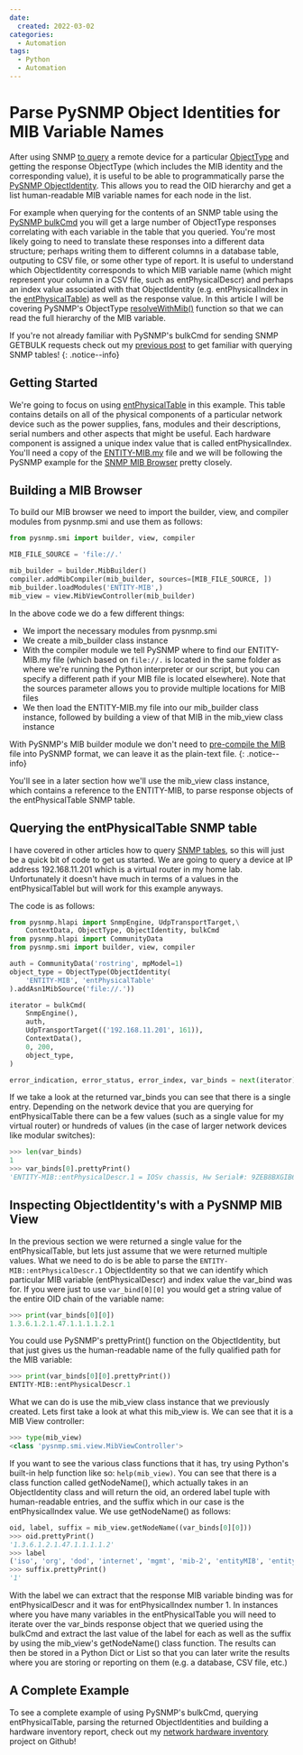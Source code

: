 ```yaml
---
date:
  created: 2022-03-02
categories:
  - Automation
tags:
  - Python
  - Automation
---
```


# Parse PySNMP Object Identities for MIB Variable Names

After using SNMP [to query](2022-01-11-pysnmp-hlapi-overview.md) a remote device for a particular [ObjectType](https://pysnmp.readthedocs.io/en/latest/docs/api-reference.html#pysnmp.smi.rfc1902.ObjectType) and getting the response ObjectType (which includes the MIB identity and the corresponding value), it is useful to be able to programmatically parse the [PySNMP ObjectIdentity](https://pysnmp.readthedocs.io/en/latest/docs/api-reference.html#pysnmp.smi.rfc1902.ObjectIdentity). This allows you to read the OID hierarchy and get a list human-readable MIB variable names for each node in the list.

<!-- more -->

For example when querying for the contents of an SNMP table using the [PySNMP bulkCmd](2022-01-16-bulk-data-gathering-with-pysnmp.md) you will get a large number of ObjectType responses correlating with each variable in the table that you queried. You're most likely going to need to translate these responses into a different data structure; perhaps writing them to different columns in a database table, outputing to CSV file, or some other type of report. It is useful to understand which ObjectIdentity corresponds to which MIB variable name (which might represent your column in a CSV file, such as entPhysicalDescr) and perhaps an index value associated with that ObjectIdentity (e.g. entPhysicalIndex in the [entPhysicalTable](https://oidref.com/1.3.6.1.2.1.47.1.1.1)) as well as the response value. In this article I will be covering PySNMP's ObjectType [resolveWithMib()](https://pysnmp.readthedocs.io/en/latest/docs/api-reference.html#pysnmp.smi.rfc1902.ObjectIdentity.resolveWithMib) function so that we can read the full hierarchy of the MIB variable.

If you're not already familiar with PySNMP's bulkCmd for sending SNMP GETBULK requests check out my [previous post](2022-01-16-bulk-data-gathering-with-pysnmp.md) to get familiar with querying SNMP tables!
{: .notice--info}

## Getting Started

We're going to focus on using [entPhysicalTable](https://oidref.com/1.3.6.1.2.1.47.1.1.1) in this example. This table contains details on all of the physical components of a particular network device such as the power supplies, fans, modules and their descriptions, serial numbers and other aspects that might be useful. Each hardware component is assigned a unique index value that is called entPhysicalIndex. You'll need a copy of the [ENTITY-MIB.my](https://github.com/brianyaklin/net-hw-inventory/blob/main/mib/ENTITY-MIB.my) file and we will be following the PySNMP example for the [SNMP MIB Browser](https://pysnmp.readthedocs.io/en/latest/examples/smi/manager/browsing-mib-tree.html#snmp-mib-browser) pretty closely.

## Building a MIB Browser

To build our MIB browser we need to import the builder, view, and compiler modules from pysnmp.smi and use them as follows:

```python
from pysnmp.smi import builder, view, compiler

MIB_FILE_SOURCE = 'file://.'

mib_builder = builder.MibBuilder()
compiler.addMibCompiler(mib_builder, sources=[MIB_FILE_SOURCE, ])
mib_builder.loadModules('ENTITY-MIB',)
mib_view = view.MibViewController(mib_builder)
```

In the above code we do a few different things:

- We import the necessary modules from pysnmp.smi
- We create a mib_builder class instance
- With the compiler module we tell PySNMP where to find our ENTITY-MIB.my file (which based on `file://.` is located in the same folder as where we're running the Python interpreter or our script, but you can specify a different path if your MIB file is located elsewhere). Note that the sources parameter allows you to provide multiple locations for MIB files
- We then load the ENTITY-MIB.my file into our mib_builder class instance, followed by building a view of that MIB in the mib_view class instance

With PySNMP's MIB builder module we don't need to [pre-compile the MIB](2022-01-14-compiling-mibs-for-pysnmp.md) file into PySNMP format, we can leave it as the plain-text file.
{: .notice--info}

You'll see in a later section how we'll use the mib_view class instance, which contains a reference to the ENTITY-MIB, to parse response objects of the entPhysicalTable SNMP table.

## Querying the entPhysicalTable SNMP table

I have covered in other articles how to query [SNMP tables](2022-01-16-bulk-data-gathering-with-pysnmp.md), so this will just be a quick bit of code to get us started. We are going to query a device at IP address 192.168.11.201 which is a virtual router in my home lab. Unfortunately it doesn't have much in terms of a values in the entPhysicalTablel but will work for this example anyways.

The code is as follows:

```python
from pysnmp.hlapi import SnmpEngine, UdpTransportTarget,\
    ContextData, ObjectType, ObjectIdentity, bulkCmd
from pysnmp.hlapi import CommunityData
from pysnmp.smi import builder, view, compiler

auth = CommunityData('rostring', mpModel=1)
object_type = ObjectType(ObjectIdentity(
    'ENTITY-MIB', 'entPhysicalTable'
).addAsn1MibSource('file://.'))

iterator = bulkCmd(
    SnmpEngine(),
    auth,
    UdpTransportTarget(('192.168.11.201', 161)),
    ContextData(),
    0, 200,
    object_type,
)

error_indication, error_status, error_index, var_binds = next(iterator)
```

If we take a look at the returned var_binds you can see that there is a single entry. Depending on the network device that you are querying for entPhysicalTable there can be a few values (such as a single value for my virtual router) or hundreds of values (in the case of larger network devices like modular switches):

```python
>>> len(var_binds)
1
>>> var_binds[0].prettyPrint()
'ENTITY-MIB::entPhysicalDescr.1 = IOSv chassis, Hw Serial#: 9ZEB8BXGIB6LD28LWUY1O, Hw Revision: 1.0'
```

## Inspecting ObjectIdentity's with a PySNMP MIB View

In the previous section we were returned a single value for the entPhysicalTable, but lets just assume that we were returned multiple values. What we need to do is be able to parse the `ENTITY-MIB::entPhysicalDescr.1` ObjectIdentity so that we can identify which particular MIB variable (entPhysicalDescr) and index value the var_bind was for. If you were just to use `var_bind[0][0]` you would get a string value of the entire OID chain of the variable name:

```python
>>> print(var_binds[0][0])
1.3.6.1.2.1.47.1.1.1.1.2.1
```

You could use PySNMP's prettyPrint() function on the ObjectIdentity, but that just gives us the human-readable name of the fully qualified path for the MIB variable:

```python
>>> print(var_binds[0][0].prettyPrint())
ENTITY-MIB::entPhysicalDescr.1
```

What we can do is use the mib_view class instance that we previously created. Lets first take a look at what this mib_view is. We can see that it is a MIB View controller:

```python
>>> type(mib_view)
<class 'pysnmp.smi.view.MibViewController'>
```

If you want to see the various class functions that it has, try using Python's built-in help function like so: `help(mib_view)`. You can see that there is a class function called getNodeName(), which actually takes in an ObjectIdentity class and will return the oid, an ordered label tuple with human-readable entries, and the suffix which in our case is the entPhysicalIndex value. We use getNodeName() as follows:

```python
oid, label, suffix = mib_view.getNodeName((var_binds[0][0]))
>>> oid.prettyPrint()
'1.3.6.1.2.1.47.1.1.1.1.2'
>>> label
('iso', 'org', 'dod', 'internet', 'mgmt', 'mib-2', 'entityMIB', 'entityMIBObjects', 'entityPhysical', 'entPhysicalTable', 'entPhysicalEntry', 'entPhysicalDescr')
>>> suffix.prettyPrint()
'1'
```

With the label we can extract that the response MIB variable binding was for entPhysicalDescr and it was for entPhysicalIndex number 1. In instances where you have many variables in the entPhysicalTable you will need to iterate over the var_binds response object that we queried using the bulkCmd and extract the last value of the label for each as well as the suffix by using the mib_view's getNodeName() class function. The results can then be stored in a Python Dict or List so that you can later write the results where you are storing or reporting on them (e.g. a database, CSV file, etc.)

## A Complete Example

To see a complete example of using PySNMP's bulkCmd, querying entPhysicalTable, parsing
the returned ObjectIdentities and building a hardware inventory report, check out my [network hardware inventory](https://github.com/brianyaklin/net-hw-inventory) project on Github!
